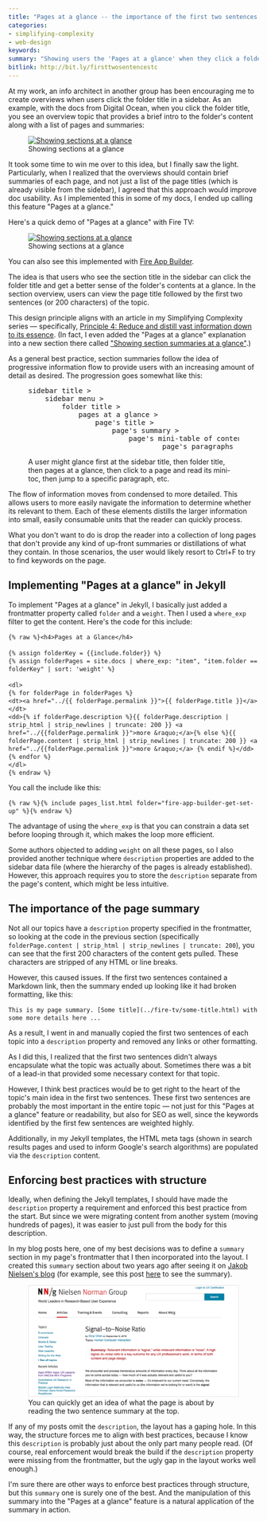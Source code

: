 ```yaml
---
title: "Pages at a glance -- the importance of the first two sentences of any topic"
categories:
- simplifying-complexity
- web-design
keywords:
summary: "Showing users the 'Pages at a glance' when they click a folder title in a sidebar can help users get a quick understanding of the whole without slogging through the details of each page. The first two sentences of a topic should encapsulate the point of the whole topic is a condensed and informative way."
bitlink: http://bit.ly/firsttwosentencestc
---
```


At my work, an info architect in another group has been encouraging me to create overviews when users click the folder title in a sidebar. As an example, with the docs from Digital Ocean, when you click the folder title, you see an overview topic that provides a brief intro to the folder's content along with a list of pages and summaries:

<figure><a target="\_blank" class="noExtIcon" href="https://www.digitalocean.com/docs/networking/dns/"><img class="docimage 6 " src="https://idratherbewriting.com/images/simplifying-complexity/digitaloceansummaries.png" alt="Showing sections at a glance" /></a><figcaption>Showing sections at a glance</figcaption></figure>

It took some time to win me over to this idea, but I finally saw the light. Particularly, when I realized that the overviews should contain brief summaries of each page, and not just a list of the page titles (which is already visible from the sidebar), I agreed that this approach would improve doc usability. As I implemented this in some of my docs, I ended up calling this feature "Pages at a glance."

Here's a quick demo of "Pages at a glance" with Fire TV:

<figure><a target="\_blank" class="noExtIcon" href="https://developer.amazon.com/docs/fire-tv/toc-overview.html"><img class="docimage 7 " src="https://idratherbewriting.com/images/simplifying-complexity/firetvdocssummaries.png" alt="Showing sections at a glance" /></a><figcaption>Showing sections at a glance</figcaption></figure>

You can also see this implemented with [Fire App Builder](https://developer.amazon.com/docs/fire-app-builder/toc-introduction.html).

The idea is that users who see the section title in the sidebar can click the folder title and get a better sense of the folder's contents at a glance. In the section overview, users can view the page title followed by the first two sentences (or 200 characters) of the topic.

This design principle aligns with an article in my Simplifying Complexity series &mdash; specifically, [Principle 4: Reduce and distill vast information down to its essence](https://idratherbewriting.com/simplifying-complexity/reduction-layering-distillation.html). (In fact, I even added the "Pages at a glance" explanation into a new section there called ["Showing section summaries at a glance"](https://idratherbewriting.com/simplifying-complexity/reduction-layering-distillation.html#summaries_at_a_glance).)

As a general best practice, section summaries follow the idea of progressive information flow to provide users with an increasing amount of detail as desired. The progression goes somewhat like this:

<figure>
<pre>
sidebar title >
    sidebar menu >
        folder title >
            pages at a glance >
                page's title >
                    page's summary >
                        page's mini-table of contents >
                                page's paragraphs
</pre>
<figcaption>A user might glance first at the sidebar title, then folder title, then pages at a glance, then click to a page and read its mini-toc, then jump to a specific paragraph, etc.</figcaption></figure>

The flow of information moves from condensed to more detailed. This allows users to more easily navigate the information to determine whether its relevant to them. Each of these elements distills the larger information into small, easily consumable units that the reader can quickly process.

What you don't want to do is drop the reader into a collection of long pages that don't provide any kind of up-front summaries or distillations of what they contain. In those scenarios, the user would likely resort to Ctrl+F to try to find keywords on the page.

## Implementing "Pages at a glance" in Jekyll

To implement "Pages at a glance" in Jekyll, I basically just added a frontmatter property called `folder` and a `weight`. Then I used a `where_exp` filter to get the content. Here's the code for this include:

```liquid
{% raw %}<h4>Pages at a Glance</h4>

{% assign folderKey = {{include.folder}} %}
{% assign folderPages = site.docs | where_exp: "item", "item.folder == folderKey" | sort: 'weight' %}

<dl>
{% for folderPage in folderPages %}
<dt><a href="../{{ folderPage.permalink }}">{{ folderPage.title }}</a></dt>
<dd>{% if folderPage.description %}{{ folderPage.description | strip_html | strip_newlines | truncate: 200 }} <a href="../{{folderPage.permalink }}">more &raquo;</a>{% else %}{{ folderPage.content | strip_html | strip_newlines | truncate: 200 }} <a href="../{{folderPage.permalink }}">more &raquo;</a> {% endif %}</dd>
{% endfor %}
</dl>
{% endraw %}
```

You call the include like this:

```liquid
{% raw %}{% include pages_list.html folder="fire-app-builder-get-set-up" %}{% endraw %}
```

The advantage of using the `where_exp` is that you can constrain a data set before looping through it, which makes the loop more efficient.

Some authors objected to adding `weight` on all these pages, so I also provided another technique where `description` properties are added to the sidebar data file (where the hierarchy of the pages is already established). However, this approach requires you to store the `description` separate from the page's content, which might be less intuitive.

## The importance of the page summary

Not all our topics have a `description` property specified in the frontmatter, so looking at the code in the previous section (specifically `folderPage.content | strip_html | strip_newlines | truncate: 200`), you can see that the first 200 characters of the content gets pulled. These characters are stripped of any HTML or line breaks.

However, this caused issues. If the first two sentences contained a Markdown link, then the summary ended up looking like it had broken formatting, like this:

```
This is my page summary. [Some title](../fire-tv/some-title.html) with some more details here ...
```

As a result, I went in and manually copied the first two sentences of each topic into a `description` property and removed any links or other formatting.

As I did this, I realized that the first two sentences didn't always encapsulate what the topic was actually about. Sometimes there was a bit of a lead-in that provided some necessary context for that topic.

However, I think best practices would be to get right to the heart of the topic's main idea in the first two sentences. These first two sentences are probably the most important in the entire topic &mdash; not just for this "Pages at a glance" feature or readability, but also for SEO as well, since the keywords identified by the first few sentences are weighted highly.

Additionally, in my Jekyll templates, the HTML meta tags (shown in search results pages and used to inform Google's search algorithms) are populated via the `description` content.

## Enforcing best practices with structure

Ideally, when defining the Jekyll templates, I should have made the `description` property a requirement and enforced this best practice from the start. But since we were migrating content from another system (moving hundreds of pages), it was easier to just pull from the body for this description.

In my blog posts here, one of my best decisions was to define a `summary` section in my page's frontmatter that I then incorporated into the layout. I created this `summary` section about two years ago after seeing it on [Jakob Nielsen's blog](https://www.nngroup.com/articles/) (for example, see this post [here](https://www.nngroup.com/articles/signal-noise-ratio/) to see the summary).

<figure><a href="https://www.nngroup.com/articles/signal-noise-ratio/"><img src="/images/nielsenexamplesummaries.png"/></a><figcaption>You can quickly get an idea of what the page is about by reading the two sentence summary at the top.</figcaption></figure>

If any of my posts omit the `description`, the layout has a gaping hole. In this way, the structure forces me to align with best practices, because I know this `description` is probably just about the only part many people read. (Of course, real enforcement would break the build if the `description` property were missing from the frontmatter, but the ugly gap in the layout works well enough.)

I'm sure there are other ways to enforce best practices through structure, but this `summary` one is surely one of the best. And the manipulation of this summary into the "Pages at a glance" feature is a natural application of the summary in action.
